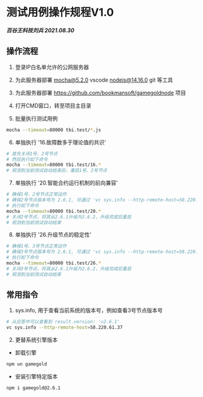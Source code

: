 # 测试用例操作规程V1.0 

***百谷王科技刘兵 2021.08.30***

## 操作流程

1. 登录IP白名单允许的公网服务器

2. 为此服务器部署 mocha@5.2.0 vscode nodejs@14.16.0 git 等工具

3. 为此服务器部署 https://github.com/bookmansoft/gamegoldnode 项目

4. 打开CMD窗口，转至项目主目录

5. 批量执行测试用例
```bash
mocha --timeout=80000 tbi.test/*.js
```

6. 单独执行 '16.故障数多于理论值的共识'
```bash
# 首先关闭1号、2号节点
# 然后执行如下命令
mocha --timeout=80000 tbi.test/16.*
# 观测到当前测试自动结束后，重启1号、2号节点
```

7. 单独执行 '20.智能合约运行机制的前向兼容'
```bash
# 确保1号、2号节点正常运作
# 确保2号节点版本号为 2.6.1, 可通过 'vc sys.info --http-remote-host=58.220.61.36' 指令查看
# 执行如下命令
mocha --timeout=80000 tbi.test/20.*
# 关闭2号节点，将其从2.6.1升级为2.6.2，升级完成后重启
# 观测到当前测试自动结束
```

8. 单独执行 '26.升级节点的稳定性'
```bash
# 确保1号、3号节点正常运作
# 确保3号节点版本号为 2.6.1, 可通过 'vc sys.info --http-remote-host=58.220.61.37' 指令查看
# 执行如下命令
mocha --timeout=80000 tbi.test/26.*
# 关闭3号节点，将其从2.6.1升级为2.6.2，升级完成后重启
# 观测到当前测试自动结束
```

## 常用指令

1. sys.info, 用于查看当前系统的版本号，例如查看3号节点版本号

```bash
# 从应答中可以查看到 result.version: 'v2.6.1' 
vc sys.info --http-remote-host=58.220.61.37
```

2. 更替系统引擎版本

- 卸载引擎
```bash
npm un gamegold
```

- 安装引擎特定版本
```bash
npm i gamegold@2.6.1
```
